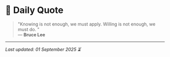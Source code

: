 # 📜 Daily Quote

> "Knowing is not enough, we must apply. Willing is not enough, we must do.  "  
> — **Bruce Lee**

---

_Last updated: 01 September 2025 ⏳_
